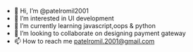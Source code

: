 - 👋 Hi, I’m @patelromil2001
- 👀 I’m interested in UI development 
- 🌱 I’m currently learning javascript,oops & python
- 💞️ I’m looking to collaborate on designing payment gateway
- 📫 How to reach me patelromil.2001@gmail.com

<!---
patelromil2001/patelromil2001 is a ✨ special ✨ repository because its `README.md` (this file) appears on your GitHub profile.
You can click the Preview link to take a look at your changes.
--->
